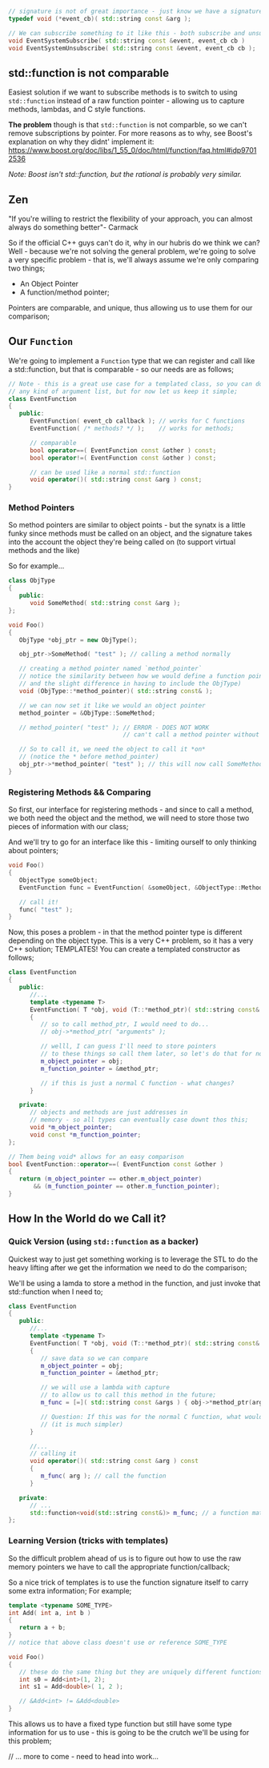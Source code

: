 ```cpp

// signature is not of great importance - just know we have a signature we have to "match"
typedef void (*event_cb)( std::string const &arg ); 

// We can subscribe something to it like this - both subscribe and unsubcribe
void EventSystemSubscribe( std::string const &event, event_cb cb )
void EventSystemUnsubscribe( std::string const &event, event_cb cb ); 

```

## std::function is not comparable

Easiest solution if we want to subscribe methods is to switch to using `std::function` instead of a raw function pointer - allowing us to capture methods, lambdas, and C style functions.  

**The problem** though is that `std::function` is not comparble, so we can't remove subscriptions by pointer.  For more reasons as to why, see Boost's explanation on why they didnt' implement it: https://www.boost.org/doc/libs/1_55_0/doc/html/function/faq.html#idp97012536   

*Note: Boost isn't std::function, but the rational is probably very similar.*


## Zen

"If you're willing to restrict the flexibility of your approach, you can almost always do something better"- Carmack

So if the official C++ guys can't do it, why in our hubris do we think we can?  Well - because we're not solving the general problem, we're going to solve a very specific problem - that is, we'll always assume we're only comparing two things; 

- An Object Pointer
- A function/method pointer; 

Pointers are comparable, and unique, thus allowing us to use them for our comparison; 


## Our `Function`

We're going to implement a `Function` type that we can register and call like a std::function, but that is comparable - so our needs are as follows; 

```cpp
// Note - this is a great use case for a templated class, so you can do this with 
// any kind of argument list, but for now let us keep it simple; 
class EventFunction 
{
   public:
      EventFunction( event_cb callback ); // works for C functions
      EventFunction( /* methods? */ );    // works for methods; 

      // comparable
      bool operator==( EventFunction const &other ) const; 
      bool operator!=( EventFunction const &other ) const; 

      // can be used like a normal std::function
      void operator()( std::string const &arg ) const; 
}
```

### Method Pointers
So method pointers are similar to object points - but the synatx is a little funky since methods must be called on an object, and the signature takes into the account the object they're being called on (to support virtual methods and the like)

So for example...

```cpp
class ObjType
{
   public:
      void SomeMethod( std::string const &arg ); 
};

void Foo()
{
   ObjType *obj_ptr = new ObjType(); 

   obj_ptr->SomeMethod( "test" ); // calling a method normally

   // creating a method pointer named `method_pointer`
   // notice the similarity between how we would define a function pointer and this
   // and the slight difference in having to include the ObjType)
   void (ObjType::*method_pointer)( std::string const& ); 

   // we can now set it like we would an object pointer
   method_pointer = &ObjType::SomeMethod; 

   // method_pointer( "test" ); // ERROR - DOES NOT WORK
                                // can't call a method pointer without an object

   // So to call it, we need the object to call it *on*
   // (notice the * before method_pointer)
   obj_ptr->*method_pointer( "test" ); // this will now call SomeMethod on obj_ptr
}
```


### Registering Methods && Comparing

So first, our interface for registering methods - and since to call a method, we both need the object and the method, we will need to store those two pieces of information with our class; 

And we'll try to go for an interface like this - limiting ourself to only thinking about pointers; 


```cpp
void Foo()
{
   ObjectType someObject; 
   EventFunction func = EventFunction( &someObject, &ObjectType::MethodOnObject ); 

   // call it!
   func( "test" ); 
}
```

Now, this poses a problem - in that the method pointer type is different depending on the object type.  This is a very C++ problem, so it has a very C++ solution; TEMPLATES!  You can create a templated constructor as follows; 

```cpp
class EventFunction 
{
   public:
      //... 
      template <typename T>
      EventFunction( T *obj, void (T::*method_ptr)( std::string const& ) )
      {
         // so to call method_ptr, I would need to do...
         // obj->*method_ptr( "arguments" );  

         // welll, I can guess I'll need to store pointers
         // to these things so call them later, so let's do that for now;
         m_object_pointer = obj; 
         m_function_pointer = &method_ptr; 

         // if this is just a normal C function - what changes?
      }

   private:
      // objects and methods are just addresses in 
      // memory - so all types can eventually case downt thos this;
      void *m_object_pointer;          
      void const *m_function_pointer; 
}; 

// Them being void* allows for an easy comparison
bool EventFunction::operator==( EventFunction const &other ) 
{
   return (m_object_pointer == other.m_object_pointer)
       && (m_function_pointer == other.m_function_pointer); 
}
```

## How In the World do we Call it?

### Quick Version (using `std::function` as a backer)
Quickest way to just get something working is to leverage the STL to do the heavy lifting after we get the information we need to do the comparison; 

We'll be using a lamda to store a method in the function, and just invoke that std::function when I need to; 

```cpp
class EventFunction 
{
   public:
      //... 
      template <typename T>
      EventFunction( T *obj, void (T::*method_ptr)( std::string const& ) )
      {
         // save data so we can compare
         m_object_pointer = obj; 
         m_function_pointer = &method_ptr; 

         // we will use a lambda with capture
         // to allow us to call this method in the future; 
         m_func = [=]( std::string const &args ) { obj->*method_ptr(args); }; 

         // Question: If this was for the normal C function, what would I set m_func to?
         // (it is much simpler)
      }

      //...
      // calling it
      void operator()( std::string const &arg ) const 
      {
         m_func( arg ); // call the function
      }

   private:
      // ...
      std::function<void(std::string const&)> m_func; // a function matching our event signature
};  
```


### Learning Version (tricks with templates)
So the difficult problem ahead of us is to figure out how to use the raw memory pointers we have to call the appropriate function/callback; 

So a nice trick of templates is to use the function signature itself to carry some extra information;  For example;

```cpp
template <typename SOME_TYPE>
int Add( int a, int b )
{
   return a + b; 
}
// notice that above class doesn't use or reference SOME_TYPE

void Foo()
{
   // these do the same thing but they are uniquely different functions; 
   int s0 = Add<int>(1, 2);    
   int s1 = Add<double>( 1, 2 ); 

   // &Add<int> != &Add<double>
}
```

This allows us to have a fixed type function but still have some type information for us to use - this is going to be the crutch we'll be using for this problem; 

// ... more to come - need to head into work...


